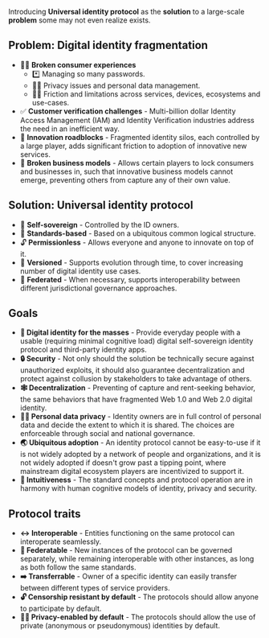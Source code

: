 Introducing **Universal identity protocol** as the **solution** to a large-scale **problem** some may not even realize exists.

## Problem: **Digital identity fragmentation**

- 🙍‍♀️ **Broken consumer experiences**
  - *️⃣ Managing so many passwords.
  - 🦸‍♀️ Privacy issues and personal data management.
  - 🤦‍♀️ Friction and limitations across services, devices, ecosystems and use-cases.
- ✅ **Customer verification challenges** - Multi-billion dollar Identity Access Management (IAM) and Identity Verification industries address the need in an inefficient way.
- 🧪 **Innovation roadblocks** - Fragmented identity silos, each controlled by a large player, adds significant friction to adoption of innovative new services.
- 🏢 **Broken business models** - Allows certain players to lock consumers and businesses in, such that innovative business models cannot emerge, preventing others from capture any of their own value.

## Solution: **Universal identity protocol**

- 🤳 **Self-sovereign** - Controlled by the ID owners.
- 📜 **Standards-based** - Based on a ubiquitous  common logical structure.
- 🔓 **Permissionless** - Allows everyone and anyone to innovate on top of it.
- 🔢 **Versioned** - Supports evolution through time, to cover increasing number of digital identity use cases.
- 🔗 **Federated** - When necessary, supports interoperability between different jurisdictional governance approaches.

## Goals

- **👥 Digital identity for the masses** - Provide everyday people with a usable (requiring minimal cognitive load) digital self-sovereign identity protocol and third-party identity apps.
- **🔒 Security** - Not only should the solution be technically secure against unauthorized exploits, it should also guarantee decentralization and protect against collusion by stakeholders to take advantage of others.
- **🕸 Decentralization** - Preventing of capture and rent-seeking behavior, the same behaviors that have fragmented Web 1.0 and Web 2.0 digital identity.
- **🦸‍♀️ Personal data privacy** - Identity owners are in full control of personal data and decide the extent to which it is shared. The choices are enforceable through social and national governance.
- **🌏 Ubiquitous adoption** - An identity protocol cannot be easy-to-use if it is not widely adopted by a network of people and organizations, and it is not widely adopted if doesn't grow past a tipping point, where mainstream digital ecosystem players are incentivized to support it.
- **🧠 Intuitiveness** - The standard concepts and protocol operation are in harmony with human cognitive models of identity, privacy and security.

## Protocol traits

- **↔️ Interoperable** - Entities functioning on the same protocol can interoperate seamlessly.
- **🔗 Federatable** - New instances of the protocol can be governed separately, while remaining interoperable with other instances, as long as both follow the same standards.
- **➡️ Transferrable** - Owner of a specific identity can easily transfer between different types of service providers.
- **🔓 Censorship resistant by default** - The protocols should allow anyone to participate by default.
- **🦸‍♂️ Privacy-enabled by default** - The protocols should allow the use of private (anonymous or pseudonymous) identities by default.
